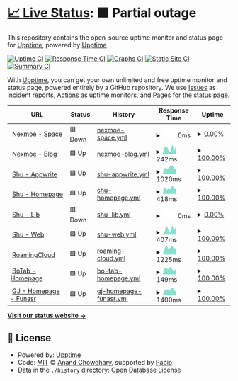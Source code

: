 # [📈 Live Status](https://demo.upptime.js.org): <!--live status--> **🟧 Partial outage**

This repository contains the open-source uptime monitor and status page for [Upptime](https://upptime.js.org), powered by [Upptime](https://github.com/upptime/upptime).

[![Uptime CI](https://github.com/nexmoe/upptime/workflows/Uptime%20CI/badge.svg)](https://github.com/nexmoe/upptime/actions?query=workflow%3A%22Uptime+CI%22)
[![Response Time CI](https://github.com/nexmoe/upptime/workflows/Response%20Time%20CI/badge.svg)](https://github.com/nexmoe/upptime/actions?query=workflow%3A%22Response+Time+CI%22)
[![Graphs CI](https://github.com/nexmoe/upptime/workflows/Graphs%20CI/badge.svg)](https://github.com/nexmoe/upptime/actions?query=workflow%3A%22Graphs+CI%22)
[![Static Site CI](https://github.com/nexmoe/upptime/workflows/Static%20Site%20CI/badge.svg)](https://github.com/nexmoe/upptime/actions?query=workflow%3A%22Static+Site+CI%22)
[![Summary CI](https://github.com/nexmoe/upptime/workflows/Summary%20CI/badge.svg)](https://github.com/nexmoe/upptime/actions?query=workflow%3A%22Summary+CI%22)

With [Upptime](https://upptime.js.org), you can get your own unlimited and free uptime monitor and status page, powered entirely by a GitHub repository. We use [Issues](https://github.com/upptime/upptime/issues) as incident reports, [Actions](https://github.com/nexmoe/upptime/actions) as uptime monitors, and [Pages](https://demo.upptime.js.org) for the status page.

<!--start: status pages-->
<!-- This summary is generated by Upptime (https://github.com/upptime/upptime) -->
<!-- Do not edit this manually, your changes will be overwritten -->
<!-- prettier-ignore -->
| URL | Status | History | Response Time | Uptime |
| --- | ------ | ------- | ------------- | ------ |
| <img alt="" src="https://icons.duckduckgo.com/ip3/i.nexmoe.com.ico" height="13"> [Nexmoe - Space](https://i.nexmoe.com) | 🟥 Down | [nexmoe-space.yml](https://github.com/nexmoe/upptime/commits/HEAD/history/nexmoe-space.yml) | <details><summary><img alt="Response time graph" src="./graphs/nexmoe-space/response-time-week.png" height="20"> 0ms</summary><br><a href="https://nexmoe.github.io/upptime/history/nexmoe-space"><img alt="Response time 3425" src="https://img.shields.io/endpoint?url=https%3A%2F%2Fraw.githubusercontent.com%2Fnexmoe%2Fupptime%2FHEAD%2Fapi%2Fnexmoe-space%2Fresponse-time.json"></a><br><a href="https://nexmoe.github.io/upptime/history/nexmoe-space"><img alt="24-hour response time 0" src="https://img.shields.io/endpoint?url=https%3A%2F%2Fraw.githubusercontent.com%2Fnexmoe%2Fupptime%2FHEAD%2Fapi%2Fnexmoe-space%2Fresponse-time-day.json"></a><br><a href="https://nexmoe.github.io/upptime/history/nexmoe-space"><img alt="7-day response time 0" src="https://img.shields.io/endpoint?url=https%3A%2F%2Fraw.githubusercontent.com%2Fnexmoe%2Fupptime%2FHEAD%2Fapi%2Fnexmoe-space%2Fresponse-time-week.json"></a><br><a href="https://nexmoe.github.io/upptime/history/nexmoe-space"><img alt="30-day response time 0" src="https://img.shields.io/endpoint?url=https%3A%2F%2Fraw.githubusercontent.com%2Fnexmoe%2Fupptime%2FHEAD%2Fapi%2Fnexmoe-space%2Fresponse-time-month.json"></a><br><a href="https://nexmoe.github.io/upptime/history/nexmoe-space"><img alt="1-year response time 3425" src="https://img.shields.io/endpoint?url=https%3A%2F%2Fraw.githubusercontent.com%2Fnexmoe%2Fupptime%2FHEAD%2Fapi%2Fnexmoe-space%2Fresponse-time-year.json"></a></details> | <details><summary><a href="https://nexmoe.github.io/upptime/history/nexmoe-space">0.00%</a></summary><a href="https://nexmoe.github.io/upptime/history/nexmoe-space"><img alt="All-time uptime 78.06%" src="https://img.shields.io/endpoint?url=https%3A%2F%2Fraw.githubusercontent.com%2Fnexmoe%2Fupptime%2FHEAD%2Fapi%2Fnexmoe-space%2Fuptime.json"></a><br><a href="https://nexmoe.github.io/upptime/history/nexmoe-space"><img alt="24-hour uptime 0.00%" src="https://img.shields.io/endpoint?url=https%3A%2F%2Fraw.githubusercontent.com%2Fnexmoe%2Fupptime%2FHEAD%2Fapi%2Fnexmoe-space%2Fuptime-day.json"></a><br><a href="https://nexmoe.github.io/upptime/history/nexmoe-space"><img alt="7-day uptime 0.00%" src="https://img.shields.io/endpoint?url=https%3A%2F%2Fraw.githubusercontent.com%2Fnexmoe%2Fupptime%2FHEAD%2Fapi%2Fnexmoe-space%2Fuptime-week.json"></a><br><a href="https://nexmoe.github.io/upptime/history/nexmoe-space"><img alt="30-day uptime 1.38%" src="https://img.shields.io/endpoint?url=https%3A%2F%2Fraw.githubusercontent.com%2Fnexmoe%2Fupptime%2FHEAD%2Fapi%2Fnexmoe-space%2Fuptime-month.json"></a><br><a href="https://nexmoe.github.io/upptime/history/nexmoe-space"><img alt="1-year uptime 78.06%" src="https://img.shields.io/endpoint?url=https%3A%2F%2Fraw.githubusercontent.com%2Fnexmoe%2Fupptime%2FHEAD%2Fapi%2Fnexmoe-space%2Fuptime-year.json"></a></details>
| <img alt="" src="https://icons.duckduckgo.com/ip3/nexmoe.com.ico" height="13"> [Nexmoe - Blog](https://nexmoe.com) | 🟩 Up | [nexmoe-blog.yml](https://github.com/nexmoe/upptime/commits/HEAD/history/nexmoe-blog.yml) | <details><summary><img alt="Response time graph" src="./graphs/nexmoe-blog/response-time-week.png" height="20"> 242ms</summary><br><a href="https://nexmoe.github.io/upptime/history/nexmoe-blog"><img alt="Response time 244" src="https://img.shields.io/endpoint?url=https%3A%2F%2Fraw.githubusercontent.com%2Fnexmoe%2Fupptime%2FHEAD%2Fapi%2Fnexmoe-blog%2Fresponse-time.json"></a><br><a href="https://nexmoe.github.io/upptime/history/nexmoe-blog"><img alt="24-hour response time 360" src="https://img.shields.io/endpoint?url=https%3A%2F%2Fraw.githubusercontent.com%2Fnexmoe%2Fupptime%2FHEAD%2Fapi%2Fnexmoe-blog%2Fresponse-time-day.json"></a><br><a href="https://nexmoe.github.io/upptime/history/nexmoe-blog"><img alt="7-day response time 242" src="https://img.shields.io/endpoint?url=https%3A%2F%2Fraw.githubusercontent.com%2Fnexmoe%2Fupptime%2FHEAD%2Fapi%2Fnexmoe-blog%2Fresponse-time-week.json"></a><br><a href="https://nexmoe.github.io/upptime/history/nexmoe-blog"><img alt="30-day response time 196" src="https://img.shields.io/endpoint?url=https%3A%2F%2Fraw.githubusercontent.com%2Fnexmoe%2Fupptime%2FHEAD%2Fapi%2Fnexmoe-blog%2Fresponse-time-month.json"></a><br><a href="https://nexmoe.github.io/upptime/history/nexmoe-blog"><img alt="1-year response time 244" src="https://img.shields.io/endpoint?url=https%3A%2F%2Fraw.githubusercontent.com%2Fnexmoe%2Fupptime%2FHEAD%2Fapi%2Fnexmoe-blog%2Fresponse-time-year.json"></a></details> | <details><summary><a href="https://nexmoe.github.io/upptime/history/nexmoe-blog">100.00%</a></summary><a href="https://nexmoe.github.io/upptime/history/nexmoe-blog"><img alt="All-time uptime 100.00%" src="https://img.shields.io/endpoint?url=https%3A%2F%2Fraw.githubusercontent.com%2Fnexmoe%2Fupptime%2FHEAD%2Fapi%2Fnexmoe-blog%2Fuptime.json"></a><br><a href="https://nexmoe.github.io/upptime/history/nexmoe-blog"><img alt="24-hour uptime 100.00%" src="https://img.shields.io/endpoint?url=https%3A%2F%2Fraw.githubusercontent.com%2Fnexmoe%2Fupptime%2FHEAD%2Fapi%2Fnexmoe-blog%2Fuptime-day.json"></a><br><a href="https://nexmoe.github.io/upptime/history/nexmoe-blog"><img alt="7-day uptime 100.00%" src="https://img.shields.io/endpoint?url=https%3A%2F%2Fraw.githubusercontent.com%2Fnexmoe%2Fupptime%2FHEAD%2Fapi%2Fnexmoe-blog%2Fuptime-week.json"></a><br><a href="https://nexmoe.github.io/upptime/history/nexmoe-blog"><img alt="30-day uptime 100.00%" src="https://img.shields.io/endpoint?url=https%3A%2F%2Fraw.githubusercontent.com%2Fnexmoe%2Fupptime%2FHEAD%2Fapi%2Fnexmoe-blog%2Fuptime-month.json"></a><br><a href="https://nexmoe.github.io/upptime/history/nexmoe-blog"><img alt="1-year uptime 100.00%" src="https://img.shields.io/endpoint?url=https%3A%2F%2Fraw.githubusercontent.com%2Fnexmoe%2Fupptime%2FHEAD%2Fapi%2Fnexmoe-blog%2Fuptime-year.json"></a></details>
| <img alt="" src="https://icons.duckduckgo.com/ip3/aw.xiaoshuapp.com.ico" height="13"> [Shu - Appwrite](https://aw.xiaoshuapp.com) | 🟩 Up | [shu-appwrite.yml](https://github.com/nexmoe/upptime/commits/HEAD/history/shu-appwrite.yml) | <details><summary><img alt="Response time graph" src="./graphs/shu-appwrite/response-time-week.png" height="20"> 1020ms</summary><br><a href="https://nexmoe.github.io/upptime/history/shu-appwrite"><img alt="Response time 941" src="https://img.shields.io/endpoint?url=https%3A%2F%2Fraw.githubusercontent.com%2Fnexmoe%2Fupptime%2FHEAD%2Fapi%2Fshu-appwrite%2Fresponse-time.json"></a><br><a href="https://nexmoe.github.io/upptime/history/shu-appwrite"><img alt="24-hour response time 1160" src="https://img.shields.io/endpoint?url=https%3A%2F%2Fraw.githubusercontent.com%2Fnexmoe%2Fupptime%2FHEAD%2Fapi%2Fshu-appwrite%2Fresponse-time-day.json"></a><br><a href="https://nexmoe.github.io/upptime/history/shu-appwrite"><img alt="7-day response time 1020" src="https://img.shields.io/endpoint?url=https%3A%2F%2Fraw.githubusercontent.com%2Fnexmoe%2Fupptime%2FHEAD%2Fapi%2Fshu-appwrite%2Fresponse-time-week.json"></a><br><a href="https://nexmoe.github.io/upptime/history/shu-appwrite"><img alt="30-day response time 890" src="https://img.shields.io/endpoint?url=https%3A%2F%2Fraw.githubusercontent.com%2Fnexmoe%2Fupptime%2FHEAD%2Fapi%2Fshu-appwrite%2Fresponse-time-month.json"></a><br><a href="https://nexmoe.github.io/upptime/history/shu-appwrite"><img alt="1-year response time 941" src="https://img.shields.io/endpoint?url=https%3A%2F%2Fraw.githubusercontent.com%2Fnexmoe%2Fupptime%2FHEAD%2Fapi%2Fshu-appwrite%2Fresponse-time-year.json"></a></details> | <details><summary><a href="https://nexmoe.github.io/upptime/history/shu-appwrite">100.00%</a></summary><a href="https://nexmoe.github.io/upptime/history/shu-appwrite"><img alt="All-time uptime 98.24%" src="https://img.shields.io/endpoint?url=https%3A%2F%2Fraw.githubusercontent.com%2Fnexmoe%2Fupptime%2FHEAD%2Fapi%2Fshu-appwrite%2Fuptime.json"></a><br><a href="https://nexmoe.github.io/upptime/history/shu-appwrite"><img alt="24-hour uptime 100.00%" src="https://img.shields.io/endpoint?url=https%3A%2F%2Fraw.githubusercontent.com%2Fnexmoe%2Fupptime%2FHEAD%2Fapi%2Fshu-appwrite%2Fuptime-day.json"></a><br><a href="https://nexmoe.github.io/upptime/history/shu-appwrite"><img alt="7-day uptime 100.00%" src="https://img.shields.io/endpoint?url=https%3A%2F%2Fraw.githubusercontent.com%2Fnexmoe%2Fupptime%2FHEAD%2Fapi%2Fshu-appwrite%2Fuptime-week.json"></a><br><a href="https://nexmoe.github.io/upptime/history/shu-appwrite"><img alt="30-day uptime 100.00%" src="https://img.shields.io/endpoint?url=https%3A%2F%2Fraw.githubusercontent.com%2Fnexmoe%2Fupptime%2FHEAD%2Fapi%2Fshu-appwrite%2Fuptime-month.json"></a><br><a href="https://nexmoe.github.io/upptime/history/shu-appwrite"><img alt="1-year uptime 98.24%" src="https://img.shields.io/endpoint?url=https%3A%2F%2Fraw.githubusercontent.com%2Fnexmoe%2Fupptime%2FHEAD%2Fapi%2Fshu-appwrite%2Fuptime-year.json"></a></details>
| <img alt="" src="https://icons.duckduckgo.com/ip3/xiaoshuapp.com.ico" height="13"> [Shu - Homepage](https://xiaoshuapp.com) | 🟩 Up | [shu-homepage.yml](https://github.com/nexmoe/upptime/commits/HEAD/history/shu-homepage.yml) | <details><summary><img alt="Response time graph" src="./graphs/shu-homepage/response-time-week.png" height="20"> 418ms</summary><br><a href="https://nexmoe.github.io/upptime/history/shu-homepage"><img alt="Response time 376" src="https://img.shields.io/endpoint?url=https%3A%2F%2Fraw.githubusercontent.com%2Fnexmoe%2Fupptime%2FHEAD%2Fapi%2Fshu-homepage%2Fresponse-time.json"></a><br><a href="https://nexmoe.github.io/upptime/history/shu-homepage"><img alt="24-hour response time 395" src="https://img.shields.io/endpoint?url=https%3A%2F%2Fraw.githubusercontent.com%2Fnexmoe%2Fupptime%2FHEAD%2Fapi%2Fshu-homepage%2Fresponse-time-day.json"></a><br><a href="https://nexmoe.github.io/upptime/history/shu-homepage"><img alt="7-day response time 418" src="https://img.shields.io/endpoint?url=https%3A%2F%2Fraw.githubusercontent.com%2Fnexmoe%2Fupptime%2FHEAD%2Fapi%2Fshu-homepage%2Fresponse-time-week.json"></a><br><a href="https://nexmoe.github.io/upptime/history/shu-homepage"><img alt="30-day response time 315" src="https://img.shields.io/endpoint?url=https%3A%2F%2Fraw.githubusercontent.com%2Fnexmoe%2Fupptime%2FHEAD%2Fapi%2Fshu-homepage%2Fresponse-time-month.json"></a><br><a href="https://nexmoe.github.io/upptime/history/shu-homepage"><img alt="1-year response time 376" src="https://img.shields.io/endpoint?url=https%3A%2F%2Fraw.githubusercontent.com%2Fnexmoe%2Fupptime%2FHEAD%2Fapi%2Fshu-homepage%2Fresponse-time-year.json"></a></details> | <details><summary><a href="https://nexmoe.github.io/upptime/history/shu-homepage">100.00%</a></summary><a href="https://nexmoe.github.io/upptime/history/shu-homepage"><img alt="All-time uptime 100.00%" src="https://img.shields.io/endpoint?url=https%3A%2F%2Fraw.githubusercontent.com%2Fnexmoe%2Fupptime%2FHEAD%2Fapi%2Fshu-homepage%2Fuptime.json"></a><br><a href="https://nexmoe.github.io/upptime/history/shu-homepage"><img alt="24-hour uptime 100.00%" src="https://img.shields.io/endpoint?url=https%3A%2F%2Fraw.githubusercontent.com%2Fnexmoe%2Fupptime%2FHEAD%2Fapi%2Fshu-homepage%2Fuptime-day.json"></a><br><a href="https://nexmoe.github.io/upptime/history/shu-homepage"><img alt="7-day uptime 100.00%" src="https://img.shields.io/endpoint?url=https%3A%2F%2Fraw.githubusercontent.com%2Fnexmoe%2Fupptime%2FHEAD%2Fapi%2Fshu-homepage%2Fuptime-week.json"></a><br><a href="https://nexmoe.github.io/upptime/history/shu-homepage"><img alt="30-day uptime 100.00%" src="https://img.shields.io/endpoint?url=https%3A%2F%2Fraw.githubusercontent.com%2Fnexmoe%2Fupptime%2FHEAD%2Fapi%2Fshu-homepage%2Fuptime-month.json"></a><br><a href="https://nexmoe.github.io/upptime/history/shu-homepage"><img alt="1-year uptime 100.00%" src="https://img.shields.io/endpoint?url=https%3A%2F%2Fraw.githubusercontent.com%2Fnexmoe%2Fupptime%2FHEAD%2Fapi%2Fshu-homepage%2Fuptime-year.json"></a></details>
| <img alt="" src="https://icons.duckduckgo.com/ip3/lib.xiaoshuapp.com.ico" height="13"> [Shu - Lib](https://lib.xiaoshuapp.com) | 🟥 Down | [shu-lib.yml](https://github.com/nexmoe/upptime/commits/HEAD/history/shu-lib.yml) | <details><summary><img alt="Response time graph" src="./graphs/shu-lib/response-time-week.png" height="20"> 0ms</summary><br><a href="https://nexmoe.github.io/upptime/history/shu-lib"><img alt="Response time 932" src="https://img.shields.io/endpoint?url=https%3A%2F%2Fraw.githubusercontent.com%2Fnexmoe%2Fupptime%2FHEAD%2Fapi%2Fshu-lib%2Fresponse-time.json"></a><br><a href="https://nexmoe.github.io/upptime/history/shu-lib"><img alt="24-hour response time 0" src="https://img.shields.io/endpoint?url=https%3A%2F%2Fraw.githubusercontent.com%2Fnexmoe%2Fupptime%2FHEAD%2Fapi%2Fshu-lib%2Fresponse-time-day.json"></a><br><a href="https://nexmoe.github.io/upptime/history/shu-lib"><img alt="7-day response time 0" src="https://img.shields.io/endpoint?url=https%3A%2F%2Fraw.githubusercontent.com%2Fnexmoe%2Fupptime%2FHEAD%2Fapi%2Fshu-lib%2Fresponse-time-week.json"></a><br><a href="https://nexmoe.github.io/upptime/history/shu-lib"><img alt="30-day response time 0" src="https://img.shields.io/endpoint?url=https%3A%2F%2Fraw.githubusercontent.com%2Fnexmoe%2Fupptime%2FHEAD%2Fapi%2Fshu-lib%2Fresponse-time-month.json"></a><br><a href="https://nexmoe.github.io/upptime/history/shu-lib"><img alt="1-year response time 932" src="https://img.shields.io/endpoint?url=https%3A%2F%2Fraw.githubusercontent.com%2Fnexmoe%2Fupptime%2FHEAD%2Fapi%2Fshu-lib%2Fresponse-time-year.json"></a></details> | <details><summary><a href="https://nexmoe.github.io/upptime/history/shu-lib">0.00%</a></summary><a href="https://nexmoe.github.io/upptime/history/shu-lib"><img alt="All-time uptime 74.23%" src="https://img.shields.io/endpoint?url=https%3A%2F%2Fraw.githubusercontent.com%2Fnexmoe%2Fupptime%2FHEAD%2Fapi%2Fshu-lib%2Fuptime.json"></a><br><a href="https://nexmoe.github.io/upptime/history/shu-lib"><img alt="24-hour uptime 0.00%" src="https://img.shields.io/endpoint?url=https%3A%2F%2Fraw.githubusercontent.com%2Fnexmoe%2Fupptime%2FHEAD%2Fapi%2Fshu-lib%2Fuptime-day.json"></a><br><a href="https://nexmoe.github.io/upptime/history/shu-lib"><img alt="7-day uptime 0.00%" src="https://img.shields.io/endpoint?url=https%3A%2F%2Fraw.githubusercontent.com%2Fnexmoe%2Fupptime%2FHEAD%2Fapi%2Fshu-lib%2Fuptime-week.json"></a><br><a href="https://nexmoe.github.io/upptime/history/shu-lib"><img alt="30-day uptime 1.38%" src="https://img.shields.io/endpoint?url=https%3A%2F%2Fraw.githubusercontent.com%2Fnexmoe%2Fupptime%2FHEAD%2Fapi%2Fshu-lib%2Fuptime-month.json"></a><br><a href="https://nexmoe.github.io/upptime/history/shu-lib"><img alt="1-year uptime 74.23%" src="https://img.shields.io/endpoint?url=https%3A%2F%2Fraw.githubusercontent.com%2Fnexmoe%2Fupptime%2FHEAD%2Fapi%2Fshu-lib%2Fuptime-year.json"></a></details>
| <img alt="" src="https://icons.duckduckgo.com/ip3/pro.xiaoshuapp.com.ico" height="13"> [Shu - Web](https://pro.xiaoshuapp.com) | 🟩 Up | [shu-web.yml](https://github.com/nexmoe/upptime/commits/HEAD/history/shu-web.yml) | <details><summary><img alt="Response time graph" src="./graphs/shu-web/response-time-week.png" height="20"> 407ms</summary><br><a href="https://nexmoe.github.io/upptime/history/shu-web"><img alt="Response time 398" src="https://img.shields.io/endpoint?url=https%3A%2F%2Fraw.githubusercontent.com%2Fnexmoe%2Fupptime%2FHEAD%2Fapi%2Fshu-web%2Fresponse-time.json"></a><br><a href="https://nexmoe.github.io/upptime/history/shu-web"><img alt="24-hour response time 420" src="https://img.shields.io/endpoint?url=https%3A%2F%2Fraw.githubusercontent.com%2Fnexmoe%2Fupptime%2FHEAD%2Fapi%2Fshu-web%2Fresponse-time-day.json"></a><br><a href="https://nexmoe.github.io/upptime/history/shu-web"><img alt="7-day response time 407" src="https://img.shields.io/endpoint?url=https%3A%2F%2Fraw.githubusercontent.com%2Fnexmoe%2Fupptime%2FHEAD%2Fapi%2Fshu-web%2Fresponse-time-week.json"></a><br><a href="https://nexmoe.github.io/upptime/history/shu-web"><img alt="30-day response time 388" src="https://img.shields.io/endpoint?url=https%3A%2F%2Fraw.githubusercontent.com%2Fnexmoe%2Fupptime%2FHEAD%2Fapi%2Fshu-web%2Fresponse-time-month.json"></a><br><a href="https://nexmoe.github.io/upptime/history/shu-web"><img alt="1-year response time 398" src="https://img.shields.io/endpoint?url=https%3A%2F%2Fraw.githubusercontent.com%2Fnexmoe%2Fupptime%2FHEAD%2Fapi%2Fshu-web%2Fresponse-time-year.json"></a></details> | <details><summary><a href="https://nexmoe.github.io/upptime/history/shu-web">100.00%</a></summary><a href="https://nexmoe.github.io/upptime/history/shu-web"><img alt="All-time uptime 100.00%" src="https://img.shields.io/endpoint?url=https%3A%2F%2Fraw.githubusercontent.com%2Fnexmoe%2Fupptime%2FHEAD%2Fapi%2Fshu-web%2Fuptime.json"></a><br><a href="https://nexmoe.github.io/upptime/history/shu-web"><img alt="24-hour uptime 100.00%" src="https://img.shields.io/endpoint?url=https%3A%2F%2Fraw.githubusercontent.com%2Fnexmoe%2Fupptime%2FHEAD%2Fapi%2Fshu-web%2Fuptime-day.json"></a><br><a href="https://nexmoe.github.io/upptime/history/shu-web"><img alt="7-day uptime 100.00%" src="https://img.shields.io/endpoint?url=https%3A%2F%2Fraw.githubusercontent.com%2Fnexmoe%2Fupptime%2FHEAD%2Fapi%2Fshu-web%2Fuptime-week.json"></a><br><a href="https://nexmoe.github.io/upptime/history/shu-web"><img alt="30-day uptime 100.00%" src="https://img.shields.io/endpoint?url=https%3A%2F%2Fraw.githubusercontent.com%2Fnexmoe%2Fupptime%2FHEAD%2Fapi%2Fshu-web%2Fuptime-month.json"></a><br><a href="https://nexmoe.github.io/upptime/history/shu-web"><img alt="1-year uptime 100.00%" src="https://img.shields.io/endpoint?url=https%3A%2F%2Fraw.githubusercontent.com%2Fnexmoe%2Fupptime%2FHEAD%2Fapi%2Fshu-web%2Fuptime-year.json"></a></details>
| <img alt="" src="https://icons.duckduckgo.com/ip3/roam.mixcm.com.ico" height="13"> [RoamingCloud](https://roam.mixcm.com) | 🟩 Up | [roaming-cloud.yml](https://github.com/nexmoe/upptime/commits/HEAD/history/roaming-cloud.yml) | <details><summary><img alt="Response time graph" src="./graphs/roaming-cloud/response-time-week.png" height="20"> 1225ms</summary><br><a href="https://nexmoe.github.io/upptime/history/roaming-cloud"><img alt="Response time 1078" src="https://img.shields.io/endpoint?url=https%3A%2F%2Fraw.githubusercontent.com%2Fnexmoe%2Fupptime%2FHEAD%2Fapi%2Froaming-cloud%2Fresponse-time.json"></a><br><a href="https://nexmoe.github.io/upptime/history/roaming-cloud"><img alt="24-hour response time 1144" src="https://img.shields.io/endpoint?url=https%3A%2F%2Fraw.githubusercontent.com%2Fnexmoe%2Fupptime%2FHEAD%2Fapi%2Froaming-cloud%2Fresponse-time-day.json"></a><br><a href="https://nexmoe.github.io/upptime/history/roaming-cloud"><img alt="7-day response time 1225" src="https://img.shields.io/endpoint?url=https%3A%2F%2Fraw.githubusercontent.com%2Fnexmoe%2Fupptime%2FHEAD%2Fapi%2Froaming-cloud%2Fresponse-time-week.json"></a><br><a href="https://nexmoe.github.io/upptime/history/roaming-cloud"><img alt="30-day response time 1184" src="https://img.shields.io/endpoint?url=https%3A%2F%2Fraw.githubusercontent.com%2Fnexmoe%2Fupptime%2FHEAD%2Fapi%2Froaming-cloud%2Fresponse-time-month.json"></a><br><a href="https://nexmoe.github.io/upptime/history/roaming-cloud"><img alt="1-year response time 1078" src="https://img.shields.io/endpoint?url=https%3A%2F%2Fraw.githubusercontent.com%2Fnexmoe%2Fupptime%2FHEAD%2Fapi%2Froaming-cloud%2Fresponse-time-year.json"></a></details> | <details><summary><a href="https://nexmoe.github.io/upptime/history/roaming-cloud">100.00%</a></summary><a href="https://nexmoe.github.io/upptime/history/roaming-cloud"><img alt="All-time uptime 95.91%" src="https://img.shields.io/endpoint?url=https%3A%2F%2Fraw.githubusercontent.com%2Fnexmoe%2Fupptime%2FHEAD%2Fapi%2Froaming-cloud%2Fuptime.json"></a><br><a href="https://nexmoe.github.io/upptime/history/roaming-cloud"><img alt="24-hour uptime 100.00%" src="https://img.shields.io/endpoint?url=https%3A%2F%2Fraw.githubusercontent.com%2Fnexmoe%2Fupptime%2FHEAD%2Fapi%2Froaming-cloud%2Fuptime-day.json"></a><br><a href="https://nexmoe.github.io/upptime/history/roaming-cloud"><img alt="7-day uptime 100.00%" src="https://img.shields.io/endpoint?url=https%3A%2F%2Fraw.githubusercontent.com%2Fnexmoe%2Fupptime%2FHEAD%2Fapi%2Froaming-cloud%2Fuptime-week.json"></a><br><a href="https://nexmoe.github.io/upptime/history/roaming-cloud"><img alt="30-day uptime 99.96%" src="https://img.shields.io/endpoint?url=https%3A%2F%2Fraw.githubusercontent.com%2Fnexmoe%2Fupptime%2FHEAD%2Fapi%2Froaming-cloud%2Fuptime-month.json"></a><br><a href="https://nexmoe.github.io/upptime/history/roaming-cloud"><img alt="1-year uptime 95.91%" src="https://img.shields.io/endpoint?url=https%3A%2F%2Fraw.githubusercontent.com%2Fnexmoe%2Fupptime%2FHEAD%2Fapi%2Froaming-cloud%2Fuptime-year.json"></a></details>
| <img alt="" src="https://icons.duckduckgo.com/ip3/botab.net.ico" height="13"> [BoTab - Homepage](https://botab.net) | 🟩 Up | [bo-tab-homepage.yml](https://github.com/nexmoe/upptime/commits/HEAD/history/bo-tab-homepage.yml) | <details><summary><img alt="Response time graph" src="./graphs/bo-tab-homepage/response-time-week.png" height="20"> 149ms</summary><br><a href="https://nexmoe.github.io/upptime/history/bo-tab-homepage"><img alt="Response time 181" src="https://img.shields.io/endpoint?url=https%3A%2F%2Fraw.githubusercontent.com%2Fnexmoe%2Fupptime%2FHEAD%2Fapi%2Fbo-tab-homepage%2Fresponse-time.json"></a><br><a href="https://nexmoe.github.io/upptime/history/bo-tab-homepage"><img alt="24-hour response time 127" src="https://img.shields.io/endpoint?url=https%3A%2F%2Fraw.githubusercontent.com%2Fnexmoe%2Fupptime%2FHEAD%2Fapi%2Fbo-tab-homepage%2Fresponse-time-day.json"></a><br><a href="https://nexmoe.github.io/upptime/history/bo-tab-homepage"><img alt="7-day response time 149" src="https://img.shields.io/endpoint?url=https%3A%2F%2Fraw.githubusercontent.com%2Fnexmoe%2Fupptime%2FHEAD%2Fapi%2Fbo-tab-homepage%2Fresponse-time-week.json"></a><br><a href="https://nexmoe.github.io/upptime/history/bo-tab-homepage"><img alt="30-day response time 170" src="https://img.shields.io/endpoint?url=https%3A%2F%2Fraw.githubusercontent.com%2Fnexmoe%2Fupptime%2FHEAD%2Fapi%2Fbo-tab-homepage%2Fresponse-time-month.json"></a><br><a href="https://nexmoe.github.io/upptime/history/bo-tab-homepage"><img alt="1-year response time 181" src="https://img.shields.io/endpoint?url=https%3A%2F%2Fraw.githubusercontent.com%2Fnexmoe%2Fupptime%2FHEAD%2Fapi%2Fbo-tab-homepage%2Fresponse-time-year.json"></a></details> | <details><summary><a href="https://nexmoe.github.io/upptime/history/bo-tab-homepage">100.00%</a></summary><a href="https://nexmoe.github.io/upptime/history/bo-tab-homepage"><img alt="All-time uptime 100.00%" src="https://img.shields.io/endpoint?url=https%3A%2F%2Fraw.githubusercontent.com%2Fnexmoe%2Fupptime%2FHEAD%2Fapi%2Fbo-tab-homepage%2Fuptime.json"></a><br><a href="https://nexmoe.github.io/upptime/history/bo-tab-homepage"><img alt="24-hour uptime 100.00%" src="https://img.shields.io/endpoint?url=https%3A%2F%2Fraw.githubusercontent.com%2Fnexmoe%2Fupptime%2FHEAD%2Fapi%2Fbo-tab-homepage%2Fuptime-day.json"></a><br><a href="https://nexmoe.github.io/upptime/history/bo-tab-homepage"><img alt="7-day uptime 100.00%" src="https://img.shields.io/endpoint?url=https%3A%2F%2Fraw.githubusercontent.com%2Fnexmoe%2Fupptime%2FHEAD%2Fapi%2Fbo-tab-homepage%2Fuptime-week.json"></a><br><a href="https://nexmoe.github.io/upptime/history/bo-tab-homepage"><img alt="30-day uptime 100.00%" src="https://img.shields.io/endpoint?url=https%3A%2F%2Fraw.githubusercontent.com%2Fnexmoe%2Fupptime%2FHEAD%2Fapi%2Fbo-tab-homepage%2Fuptime-month.json"></a><br><a href="https://nexmoe.github.io/upptime/history/bo-tab-homepage"><img alt="1-year uptime 100.00%" src="https://img.shields.io/endpoint?url=https%3A%2F%2Fraw.githubusercontent.com%2Fnexmoe%2Fupptime%2FHEAD%2Fapi%2Fbo-tab-homepage%2Fuptime-year.json"></a></details>
| <img alt="" src="https://icons.duckduckgo.com/ip3/paraformer-admin-funasr.550w.run.ico" height="13"> [GJ - Homepage - Funasr](https://paraformer-admin-funasr.550w.run) | 🟩 Up | [gj-homepage-funasr.yml](https://github.com/nexmoe/upptime/commits/HEAD/history/gj-homepage-funasr.yml) | <details><summary><img alt="Response time graph" src="./graphs/gj-homepage-funasr/response-time-week.png" height="20"> 1400ms</summary><br><a href="https://nexmoe.github.io/upptime/history/gj-homepage-funasr"><img alt="Response time 1206" src="https://img.shields.io/endpoint?url=https%3A%2F%2Fraw.githubusercontent.com%2Fnexmoe%2Fupptime%2FHEAD%2Fapi%2Fgj-homepage-funasr%2Fresponse-time.json"></a><br><a href="https://nexmoe.github.io/upptime/history/gj-homepage-funasr"><img alt="24-hour response time 1369" src="https://img.shields.io/endpoint?url=https%3A%2F%2Fraw.githubusercontent.com%2Fnexmoe%2Fupptime%2FHEAD%2Fapi%2Fgj-homepage-funasr%2Fresponse-time-day.json"></a><br><a href="https://nexmoe.github.io/upptime/history/gj-homepage-funasr"><img alt="7-day response time 1400" src="https://img.shields.io/endpoint?url=https%3A%2F%2Fraw.githubusercontent.com%2Fnexmoe%2Fupptime%2FHEAD%2Fapi%2Fgj-homepage-funasr%2Fresponse-time-week.json"></a><br><a href="https://nexmoe.github.io/upptime/history/gj-homepage-funasr"><img alt="30-day response time 1212" src="https://img.shields.io/endpoint?url=https%3A%2F%2Fraw.githubusercontent.com%2Fnexmoe%2Fupptime%2FHEAD%2Fapi%2Fgj-homepage-funasr%2Fresponse-time-month.json"></a><br><a href="https://nexmoe.github.io/upptime/history/gj-homepage-funasr"><img alt="1-year response time 1206" src="https://img.shields.io/endpoint?url=https%3A%2F%2Fraw.githubusercontent.com%2Fnexmoe%2Fupptime%2FHEAD%2Fapi%2Fgj-homepage-funasr%2Fresponse-time-year.json"></a></details> | <details><summary><a href="https://nexmoe.github.io/upptime/history/gj-homepage-funasr">100.00%</a></summary><a href="https://nexmoe.github.io/upptime/history/gj-homepage-funasr"><img alt="All-time uptime 99.89%" src="https://img.shields.io/endpoint?url=https%3A%2F%2Fraw.githubusercontent.com%2Fnexmoe%2Fupptime%2FHEAD%2Fapi%2Fgj-homepage-funasr%2Fuptime.json"></a><br><a href="https://nexmoe.github.io/upptime/history/gj-homepage-funasr"><img alt="24-hour uptime 100.00%" src="https://img.shields.io/endpoint?url=https%3A%2F%2Fraw.githubusercontent.com%2Fnexmoe%2Fupptime%2FHEAD%2Fapi%2Fgj-homepage-funasr%2Fuptime-day.json"></a><br><a href="https://nexmoe.github.io/upptime/history/gj-homepage-funasr"><img alt="7-day uptime 100.00%" src="https://img.shields.io/endpoint?url=https%3A%2F%2Fraw.githubusercontent.com%2Fnexmoe%2Fupptime%2FHEAD%2Fapi%2Fgj-homepage-funasr%2Fuptime-week.json"></a><br><a href="https://nexmoe.github.io/upptime/history/gj-homepage-funasr"><img alt="30-day uptime 99.89%" src="https://img.shields.io/endpoint?url=https%3A%2F%2Fraw.githubusercontent.com%2Fnexmoe%2Fupptime%2FHEAD%2Fapi%2Fgj-homepage-funasr%2Fuptime-month.json"></a><br><a href="https://nexmoe.github.io/upptime/history/gj-homepage-funasr"><img alt="1-year uptime 99.89%" src="https://img.shields.io/endpoint?url=https%3A%2F%2Fraw.githubusercontent.com%2Fnexmoe%2Fupptime%2FHEAD%2Fapi%2Fgj-homepage-funasr%2Fuptime-year.json"></a></details>

<!--end: status pages-->

[**Visit our status website →**](https://demo.upptime.js.org)

## 📄 License

- Powered by: [Upptime](https://github.com/upptime/upptime)
- Code: [MIT](./LICENSE) © [Anand Chowdhary](https://anandchowdhary.com), supported by [Pabio](https://pabio.com)
- Data in the `./history` directory: [Open Database License](https://opendatacommons.org/licenses/odbl/1-0/)
